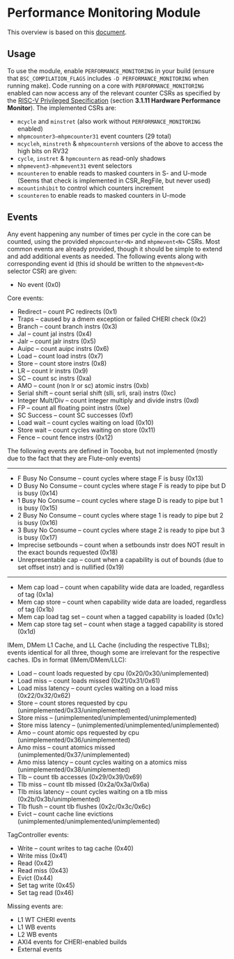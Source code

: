 # Performance Monitoring Module

This overview is based on this [document](https://github.com/CTSRD-CHERI/Flute/blob/CHERI/Doc/Performance_Monitor/Performance_Monitoring.md).

## Usage
To use the module, enable `PERFORMANCE_MONITORING` in your build (ensure that `BSC_COMPILATION_FLAGS` includes `-D PERFORMANCE_MONITORING` when running make).
Code running on a core with `PERFORMANCE_MONITORING` enabled can now access any of the relevant counter CSRs as specified by the [RISC-V Privileged Specification](https://riscv.org/technical/specifications/) (section __3.1.11 Hardware Performance Monitor__).
The implemented CSRs are:
- `mcycle` and `minstret` (also work without `PERFORMANCE_MONITORING` enabled)
- `mhpmcounter3–mhpmcounter31` event counters (29 total)
- `mcycleh`, `minstreth` & `mhpmcounternh` versions of the above to access the high bits on RV32
- `cycle`, `instret` & `hpmcountern` as read-only shadows
- `mhpmevent3-mhpmevent31` event selectors
- `mcounteren` to enable reads to masked counters in S- and U-mode (Seems that check is implemented in CSR_RegFile, but never used)
- `mcountinhibit` to control which counters increment
- `scounteren` to enable reads to masked counters in U-mode

## Events
Any event happening any number of times per cycle in the core can be counted, using the provided `mhpmcounter<N>` and `mhpmevent<N>` CSRs. Most common events are already provided, though it should be simple to extend and add additional events as needed.
The following events along with corresponding event id (this id should be written to the `mhpmevent<N>` selector CSR) are given:
- No event (0x0)

Core events:
- Redirect &ndash; count PC redirects (0x1)
- Traps &ndash; caused by a dmem exception or failed CHERI check (0x2)
- Branch &ndash; count branch instrs (0x3)
- Jal &ndash; count jal instrs (0x4)
- Jalr &ndash; count jalr instrs (0x5)
- Auipc &ndash; count auipc instrs (0x6)
- Load &ndash; count load instrs (0x7)
- Store &ndash; count store instrs (0x8)
- LR &ndash; count lr instrs (0x9)
- SC &ndash; count sc instrs (0xa)
- AMO &ndash; count (non lr or sc) atomic instrs (0xb)
- Serial shift &ndash; count serial shift (slli, srli, srai) instrs (0xc)
- Integer Mult/Div &ndash; count integer multiply and divide instrs (0xd)
- FP &ndash; count all floating point instrs (0xe)
- SC Success &ndash; count SC successes (0xf)
- Load wait &ndash; count cycles waiting on load (0x10)
- Store wait &ndash; count cycles waiting on store (0x11)
- Fence &ndash; count fence instrs (0x12)

The following events are defined in Toooba, but not implemented (mostly due
to the fact that they are Flute-only events)

-------------------------------

- F Busy No Consume &ndash; count cycles where stage F is busy (0x13)
- D Busy No Consume &ndash; count cycles where stage F is ready to pipe but D is busy (0x14)
- 1 Busy No Consume &ndash; count cycles where stage D is ready to pipe but 1 is busy (0x15)
- 2 Busy No Consume &ndash; count cycles where stage 1 is ready to pipe but 2 is busy (0x16)
- 3 Busy No Consume &ndash; count cycles where stage 2 is ready to pipe but 3 is busy (0x17)
- Imprecise setbounds &ndash; count when a setbounds instr does NOT result in the exact bounds requested (0x18)
- Unrepresentable cap &ndash; count when a capability is out of bounds (due to set offset instr) and is nullified (0x19)

---------------------------------------------------

- Mem cap load &ndash; count when capability wide data are loaded, regardless of tag (0x1a)
- Mem cap store &ndash; count when capability wide data are loaded, regardless of tag (0x1b)
- Mem cap load tag set &ndash; count when a tagged capability is loaded (0x1c)
- Mem cap store tag set &ndash; count when stage a tagged capability is stored (0x1d)

IMem, DMem L1 Cache, and LL Cache (including the respective TLBs); events identical for all three, though some are irrelevant for the respective caches. IDs in format (IMem/DMem/LLC):
- Load &ndash; count loads requested by cpu (0x20/0x30/unimplemented)
- Load miss &ndash; count loads missed (0x21/0x31/0x61)
- Load miss latency &ndash; count cycles waiting on a load miss (0x22/0x32/0x62)
- Store &ndash; count stores requested by cpu (unimplemented/0x33/unimplemented)
- Store miss &ndash; (unimplemented/unimplemented/unimplemented)
- Store miss latency &ndash; (unimplemented/unimplemented/unimplemented)
- Amo &ndash; count atomic ops requested by cpu (unimplemented/0x36/unimplemented)
- Amo miss &ndash; count atomics missed (unimplemented/0x37/unimplemented)
- Amo miss latency &ndash; count cycles waiting on a atomics miss (unimplemented/0x38/unimplemented)
- Tlb &ndash; count tlb accesses (0x29/0x39/0x69)
- Tlb miss &ndash; count tlb missed (0x2a/0x3a/0x6a)
- Tlb miss latency &ndash; count cycles waiting on a tlb miss (0x2b/0x3b/unimplemented)
- Tlb flush &ndash; count tlb flushes (0x2c/0x3c/0x6c)
- Evict &ndash; count cache line evictions (unimplemented/unimplemented/unimplemented)


TagController events:
- Write &ndash; count writes to tag cache (0x40)
- Write miss (0x41)
- Read (0x42)
- Read miss (0x43)
- Evict (0x44)
- Set tag write (0x45)
- Set tag read (0x46)

Missing events are:
- L1 WT CHERI events
- L1 WB events
- L2 WB events
- AXI4 events for CHERI-enabled builds
- External events
